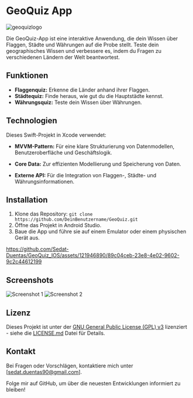 # GeoQuiz App 
![geoquizlogo](https://github.com/Sedat-Duentas/GeoQuiz_IOS/assets/121946890/d4a4e16e-b773-4c28-a39b-7d1e5f5224ac)

Die GeoQuiz-App ist eine interaktive Anwendung, die dein Wissen über Flaggen, Städte und Währungen auf die Probe stellt. Teste dein geographisches Wissen und verbessere es, indem du Fragen zu verschiedenen Ländern der Welt beantwortest.

## Funktionen

- **Flaggenquiz:** Erkenne die Länder anhand ihrer Flaggen.
- **Städtequiz:** Finde heraus, wie gut du die Hauptstädte kennst.
- **Währungsquiz:** Teste dein Wissen über Währungen.

## Technologien

Dieses Swift-Projekt in Xcode verwendet:

- **MVVM-Pattern:** Für eine klare Strukturierung von Datenmodellen, Benutzeroberfläche und Geschäftslogik.

- **Core Data:** Zur effizienten Modellierung und Speicherung von Daten.

- **Externe API:** Für die Integration von Flaggen-, Städte- und Währungsinformationen.

## Installation

1. Klone das Repository: `git clone https://github.com/DeinBenutzername/GeoQuiz.git`
2. Öffne das Projekt in Android Studio.
3. Baue die App und führe sie auf einem Emulator oder einem physischen Gerät aus.


https://github.com/Sedat-Duentas/GeoQuiz_IOS/assets/121946890/89c04ceb-23e8-4e02-9602-9c2c44612199

## Screenshots

![Screenshot 1](link_zum_screenshot_1.png)
![Screenshot 2](link_zum_screenshot_2.png)

## Lizenz

Dieses Projekt ist unter der [GNU General Public License (GPL) v3](https://www.gnu.org/licenses/gpl-3.0.html) lizenziert - siehe die [LICENSE.md](LICENSE.md) Datei für Details.

## Kontakt

Bei Fragen oder Vorschlägen, kontaktiere mich unter [sedat.duentas90@gmail.com].

Folge mir auf GitHub, um über die neuesten Entwicklungen informiert zu bleiben!

